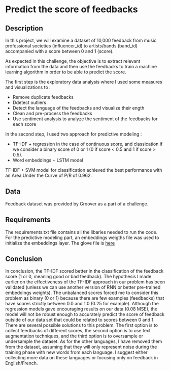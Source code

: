 #  Predict the score of feedbacks

## Description
In this project, we will examine a dataset of 10,000 feedback from music professional societies (influencer_id) to artists/bands (band_id) accompanied with a score between 0 and 1 (score).  

As expected in this challenge, the objective is to extract relevant information from the data and then use the feedbacks to train a machine learning algorithm in order to be able to predict the score.  

The first step is the exploratory data analysis where I used some measures and visualizations to :  

- Remove duplicate feedbacks  
- Ddetect outliers  
- Detect the language of the feedbacks and visualize their ength  
- Clean and pre-process the feedbacks  
- Use sentiment analysis to analyze the sentiment of the feedbacks for each score  

In the second step, I used two approach for predictive modeling :  

- TF-IDF + regression in the case of continuous score, and classication if we consider a binary score of 0 or 1 (0 if score < 0.5 and 1 if score > 0.5).  
- Word embeddings + LSTM model  

TF-IDF + SVM model for classification achieved the best performance with an Area Under the Curve of P/R of 0.962.

## Data
Feedback dataset was provided by Groover as a part of a challenge.  

## Requirements 
The requirements.txt file contains all the libaries needed to run the code.  
For the predictive modeling part, an embeddings weigths file was used to initialize the embeddings layer. The glove file is [here](https://nlp.stanford.edu/projects/glove/)

## Conclusion 
In conclusion, the TF-IDF scored better in the classification of the feedback score (1 or 0, meaning good or bad feedback). The hypothesis I made earlier on the effectiveness of the TF-IDF approach in our problem has been validated (unless we can use another version of RNN or better pre-trained embeddings weights). The unbalanced scores forced me to consider this problem as binary (0 or 1) because there are few examples (feedbacks) that have scores strictly between 0.0 and 1.0 (0.25 for example). Although the regression models gave encouraging results on our data (0.08 MSE), the model will not be robust enough to accurately predict the score of feedback outside of our data set that could be related to scores between 0 and 1. There are several possible solutions to this problem. The first option is to collect feedbacks of different scores, the second option is to use text augmentation techniques, and the third option is to oversample or undersample the dataset. As for the other languages, I have removed them from the dataset, assuming that they will only represent noise during the training phase with new words from each language. I suggest either collecting more data on these languages or focusing only on feedback in English/French.  

